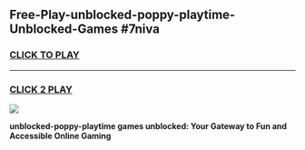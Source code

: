 
## Free-Play-unblocked-poppy-playtime-Unblocked-Games #7niva
<h3>
<a href="https://news.freeplayer.one?title=unblocked-poppy-playtime&ref=8M">CLICK TO PLAY</a></h3>
<hr>

<h3>
<a href="https://news.freeplayer.one?title=unblocked-poppy-playtime&ref=8M">CLICK 2 PLAY</a>
  
</h3>

<a href="https://news.freeplayer.one?title=unblocked-poppy-playtime&ref=8M"><img src="https://clearcache.store/games.png"></a>


**unblocked-poppy-playtime games unblocked: Your Gateway to Fun and Accessible Online Gaming**
